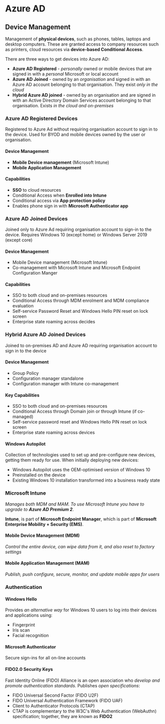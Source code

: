 # Azure AD

## Device Management

Management of **physical devices**, such as phones, tables, laptops and desktop computers.  These are granted access to company resources such as printers, cloud resources via **device-based Conditional Access**.

There are three ways to get devices into Azure AD:

- **Azure AD Registered** - *personally* owned or mobile devices that are signed in with a *personal* Microsoft or local account
- **Azure AD Joined** - owned by an *organisation* and signed in with an Azure AD account belonging to that organisation.  They exist *only in the cloud*
- **Hybrid Azure AD joined** - owned by an organisation and are signed in with an Active Directory Domain Services account belonging to that organisation.  Exists *in the cloud and on-premises*

### **Azure AD Registered Devices**

Registered to Azure Ad without requiring organisation account to sign in to the device.  Used for BYOD and mobile devices owned by the user or organisation.

#### **Device Management**

- **Mobile Device management** (Microsoft Intune)
- **Mobile Application Management**

#### Capabilities

- **SSO** to cloud resources
- Conditional Access when **Enrolled into Intune**
- Conditional access via **App protection policy**
- Enables phone sign in with **Microsoft Authenticator app**

### Azure AD Joined Devices

Joined only to Azure Ad requiring organisation account to sign-in to the device.  Requires Windows 10 (except home) or Windows Server 2019 (except core)

#### Device Management

- Mobile Device management (Microsoft Intune)
- Co-management with Microsoft Intune and Microsoft Endpoint Configuration Manger

#### Capabilities

- SSO to both cloud and on-premises resources
- Conditional Access through MDM enrolment and MDM compliance evaluation
- Self-service Password Reset and Windows Hello PIN reset on lock screen
- Enterprise state roaming across decides

### Hybrid Azure AD Joined Devices

Joined to on-premises AD and Azure AD requiring organisation account to sign in to the device

#### Device Management

- Group Policy
- Configuration manager standalone
- Configuration manager with Intune co-management 

#### Key Capabilities

- SSO to both cloud and on-premises resources
- Conditional Access through Domain join or through Intune (if co-managed)
- Self-service password reset and Windows Hello PIN reset on lock screen
- Enterprise state roaming across devices

#### Windows Autopilot

Collection of technologies used to set up and pre-configure new devices, getting them ready for use.  When initially deploying new devices:

- Windows Autopilot uses the OEM-optimised version of Windows 10
- Preinstalled on the device
- Existing Windows 10 installation transformed into a business ready state

### Microsoft Intune

*Manages both MDM and MAM.  To use Microsoft Intune you have to upgrade to **Azure AD Premium 2***.

**Intune**, is part of **Microsoft Endpoint Manager**, which is part of **Microsoft Enterprise Mobility + Security (EMS)**.

#### Mobile Device Management (MDM) 

*Control the entire device, can wipe data from it, and also reset to factory settings*

#### Mobile Application Management (MAM)

*Publish, push configure, secure, monitor, and update mobile apps for users*

### Authentication

#### Windows Hello

Provides *an alternative way* for Windows 10 users to log into their devices and applications using:

- Fingerprint
- Iris scan
- Facial recognition 

#### Microsoft Authenticator

Secure sign-ins for all on-line accounts

#### FIDO2.0 Security Keys

Fast Identity Online (FIDO) Alliance is an open association who *develop and promote authentication standards*.  Publishes *open specifications*:

- FIDO Universal Second Factor (FIDO U2F)
- FIDO Universal Authentication Framework (FIDO UAF)
- Client to Authenticator Protocols (CTAP)
- CTAP is complementary to the W3C's Web Authentication (WebAuthn) specification; together, they are known as **FIDO2**

